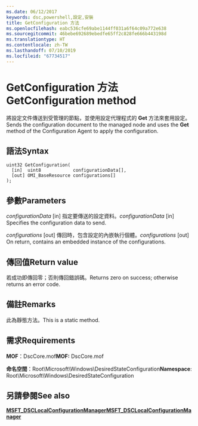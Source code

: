 ```yaml
---
ms.date: 06/12/2017
keywords: dsc,powershell,設定,安裝
title: GetConfiguration 方法
ms.openlocfilehash: eabc536cfe69abe1144ff031a6f64c09a772e638
ms.sourcegitcommit: 46bebe692689ebedfe65ff2c828fe666b443198d
ms.translationtype: HT
ms.contentlocale: zh-TW
ms.lasthandoff: 07/10/2019
ms.locfileid: "67734517"
---
```

# <a name="getconfiguration-method"></a><span data-ttu-id="aabb7-103">GetConfiguration 方法</span><span class="sxs-lookup"><span data-stu-id="aabb7-103">GetConfiguration method</span></span>

<span data-ttu-id="aabb7-104">將設定文件傳送到受管理的節點，並使用設定代理程式的 **Get** 方法來套用設定。</span><span class="sxs-lookup"><span data-stu-id="aabb7-104">Sends the configuration document to the managed node and uses the **Get** method of the Configuration Agent to apply the configuration.</span></span>

## <a name="syntax"></a><span data-ttu-id="aabb7-105">語法</span><span class="sxs-lookup"><span data-stu-id="aabb7-105">Syntax</span></span>

```mof
uint32 GetConfiguration(
  [in]  uint8            configurationData[],
  [out] OMI_BaseResource configurations[]
);
```

## <a name="parameters"></a><span data-ttu-id="aabb7-106">參數</span><span class="sxs-lookup"><span data-stu-id="aabb7-106">Parameters</span></span>

<span data-ttu-id="aabb7-107">*configurationData* \[in\] 指定要傳送的設定資料。</span><span class="sxs-lookup"><span data-stu-id="aabb7-107">*configurationData* \[in\] Specifies the configuration data to send.</span></span>

<span data-ttu-id="aabb7-108">*configurations* \[out\] 傳回時，包含設定的內嵌執行個體。</span><span class="sxs-lookup"><span data-stu-id="aabb7-108">*configurations* \[out\] On return, contains an embedded instance of the configurations.</span></span>

## <a name="return-value"></a><span data-ttu-id="aabb7-109">傳回值</span><span class="sxs-lookup"><span data-stu-id="aabb7-109">Return value</span></span>

<span data-ttu-id="aabb7-110">若成功即傳回零；否則傳回錯誤碼。</span><span class="sxs-lookup"><span data-stu-id="aabb7-110">Returns zero on success; otherwise returns an error code.</span></span>

## <a name="remarks"></a><span data-ttu-id="aabb7-111">備註</span><span class="sxs-lookup"><span data-stu-id="aabb7-111">Remarks</span></span>

<span data-ttu-id="aabb7-112">此為靜態方法。</span><span class="sxs-lookup"><span data-stu-id="aabb7-112">This is a static method.</span></span>

## <a name="requirements"></a><span data-ttu-id="aabb7-113">需求</span><span class="sxs-lookup"><span data-stu-id="aabb7-113">Requirements</span></span>

<span data-ttu-id="aabb7-114">**MOF**：DscCore.mof</span><span class="sxs-lookup"><span data-stu-id="aabb7-114">**MOF:** DscCore.mof</span></span>

<span data-ttu-id="aabb7-115">**命名空間**：Root\Microsoft\Windows\DesiredStateConfiguration</span><span class="sxs-lookup"><span data-stu-id="aabb7-115">**Namespace**: Root\Microsoft\Windows\DesiredStateConfiguration</span></span>

## <a name="see-also"></a><span data-ttu-id="aabb7-116">另請參閱</span><span class="sxs-lookup"><span data-stu-id="aabb7-116">See also</span></span>

[<span data-ttu-id="aabb7-117">**MSFT_DSCLocalConfigurationManager**</span><span class="sxs-lookup"><span data-stu-id="aabb7-117">**MSFT_DSCLocalConfigurationManager**</span></span>](msft-dsclocalconfigurationmanager.md)
